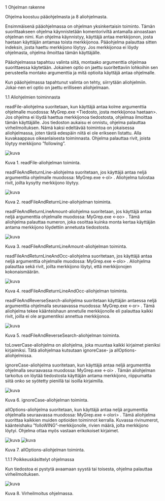 1	Ohjelman rakenne

Ohjelma koostuu pääohjelmasta ja 8 aliohjelmasta. 

Ensimmäisenä pääohjelmassa on ohjelman yksinkertaisin toiminto. Tämän suorittaakseen ohjelma käynnistetään komentoriviltä antamalla ainoastaan ohjelman nimi. Kun ohjelma käynnistyy, käyttäjä antaa merkkijonon, josta haetaan käyttäjän antamaa toista merkkijonoa. Pääohjelma palauttaa sitten indeksin, josta haettu merkkijono löytyy. Jos merkkijonoa ei löydy ohjelmasta, ohjelma ilmoittaa tämän käyttäjälle. 

Pääohjelmassa tapahtuu valinta siitä, montaako argumenttia ohjelmaa suorittaessa käytetään. Jokainen optio on jaettu suoritettaviin lohkoihin sen perusteella montako argumenttia ja mitä optioita käyttäjä antaa ohjelmalle.

Kun pääohjelmassa tapahtunut valinta on tehty, siirrytään aliohjelmiin. Jokai-nen eri optio on jaettu erilliseen aliohjelmaan.

1.1	Aliohjelmien toiminnasta

readFile-aliohjelma suoritetaan, kun käyttäjä antaa kolme argumenttia ohjelmalle muodossa: MyGrep.exe <Haettava merkkijono> <Tiedosto, josta merkkijonoa haetaan>. Jos ohjelma ei löydä haettua merkkijonoa tiedostosta, ohjelmaa ilmoittaa tämän käyttäjälle. Jos tiedoston aukaisu ei onnistu, ohjelma palauttaa virheilmoituksen. Nämä kaksi edeltävää toimintoa on jokaisessa aliohjelmassa, joten tästä edespäin niitä ei ole erikseen listattu. Alla kuvakaappaus oikeanlaisesta toiminnasta. Ohjelma palauttaa rivit, joista löytyy merkkijono ”following”.

![kuva](https://github.com/user-attachments/assets/2a2e9ac9-f775-4b3b-a9cc-bba669ba927e)

Kuva 1. readFile-aliohjelman toiminta.


readFileAndReturnLine-aliohjelma suoritetaan, jos käyttäjä antaa neljä argumenttia ohjelmalle muodossa: MyGrep.exe <-ol> <Haettava merkkijono> <Tiedosto>.  Aliohjelma tulostaa rivit, joilta kysytty merkkijono löytyy. 

![kuva](https://github.com/user-attachments/assets/f360fc32-3939-4c00-9a86-29db3ff5ea53)

Kuva 2. readFileAndReturnLine-aliohjelman toiminta.


readFileAndReturnLineAmount-aliohjelma suoritetaan, jos käyttäjä antaa neljä argumenttia ohjelmalle muodossa:
MyGrep.exe <-oo> <Haettava merkkijono> <Tiedosto>. Tämä aliohjelma palauttaa numeron, joka osoittaa kuinka monta kertaa käyttäjän antama merkkijono löydettiin annetusta tiedostosta.

![kuva](https://github.com/user-attachments/assets/5361547c-8746-4277-8f20-2a0a33d37f77)

Kuva 3. readFileAndReturnLineAmount-aliohjelman toiminta.

readFileAndReturnLineAndOcc-aliohjelma suoritetaan, jos käyttäjä antaa neljä argumenttia ohjelmalle muodossa: MyGrep.exe <-olo> <Haettava merkki-jono> <Tiedosto>. Aliohjelma palauttaa sekä rivit, joilta merkkijono löytyi, että merkkijonojen kokonaismäärän.

![kuva](https://github.com/user-attachments/assets/41e0b79c-2d39-446a-911c-876a3579e0cc)

Kuva 4. readFileAndReturnLineAndOcc-aliohjelman toiminta.

readFileAndReverseSearch-aliohjelma suoritetaan käyttäjän antaessa neljä argumenttia ohjelmalla seuraavassa muodossa: MyGrep.exe <-or> <Haettava merkkijono> <Tiedosto>. Tämä aliohjelma tekee käänteishaun annetulle merkkijonolle eli palauttaa kaikki rivit, joilla ei ole argumentiksi annettua merkkijonoa. 

![kuva](https://github.com/user-attachments/assets/686d7d7a-fd7a-4c29-b6f5-29253ed18286)

Kuva 5. readFileAndReverseSearch-aliohjelman toiminta.

toLowerCase-aliohjelma on aliohjelma, joka muuntaa kaikki kirjaimet pieniksi kirjaimiksi. Tätä aliohjelmaa kutsutaan ignoreCase- ja allOptions-aliohjelmissa.

ignoreCase-aliohjelma suoritetaan, kun käyttäjä antaa neljä argumenttia ohjelmalla seuraavassa muodossa: MyGrep.exe <-oi> <Haettava merkkijono> <Tiedosto>. Tämän aliohjelman tarkoitus on löytää tiedostosta käyttäjän antama merkkijono, riippumatta siitä onko se syötetty pienillä tai isoilla kirjaimilla. 

![kuva](https://github.com/user-attachments/assets/dadd7937-cd10-468b-8e28-7661783de901)

Kuva 6. ignoreCase-aliohjelman toiminta.

allOptions-aliohjelma suoritetaan, kun käyttäjä antaa neljä argumenttia ohjelmalla seuraavassa muodossa: MyGrep.exe <-olori> <Haettava merkkijono> <Tiedosto>. Tämä aliohjelma suorittaa kaikkien muiden optioiden toiminnot kerralla. Kuvassa rivinumerot, käänteishaku ”folloWING”-merkkijonolle, rivien määrä, jolta merkkijono löytyi. Ohjelma ottaa myös vastaan erikokoiset kirjaimet.

![kuva](https://github.com/user-attachments/assets/9301c03e-6a9a-4031-8903-b0bebfe42492)
![kuva](https://github.com/user-attachments/assets/e0bca343-1914-40ce-8929-91275ba2e597)

Kuva 7. allOptions-aliohjelman toiminta.


1.1.1	Poikkeuskäsittelyt ohjelmassa

Kun tiedostoa ei pystytä avaamaan syystä tai toisesta, ohjelma palauttaa virheilmoituksen. 

![kuva](https://github.com/user-attachments/assets/d3c7ee5c-055d-4c39-94a7-a57a5eef5012)

Kuva 8. Virheilmoitus ohjelmassa.













